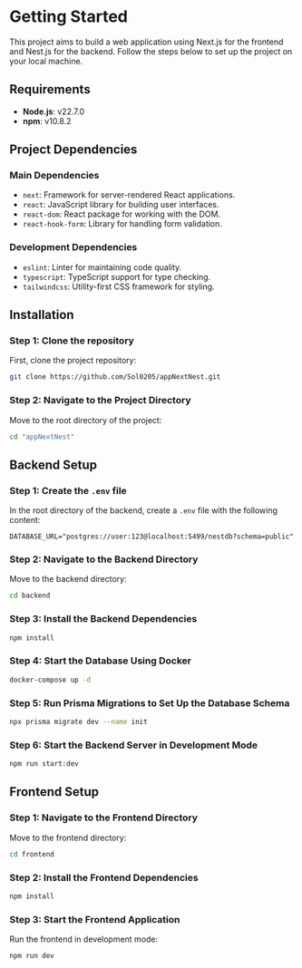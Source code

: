 # Getting Started

This project aims to build a web application using Next.js for the frontend and Nest.js for the backend. Follow the steps below to set up the project on your local machine.

## Requirements

- **Node.js**: v22.7.0
- **npm**: v10.8.2

## Project Dependencies

### Main Dependencies

- `next`: Framework for server-rendered React applications.
- `react`: JavaScript library for building user interfaces.
- `react-dom`: React package for working with the DOM.
- `react-hook-form`: Library for handling form validation.

### Development Dependencies

- `eslint`: Linter for maintaining code quality.
- `typescript`: TypeScript support for type checking.
- `tailwindcss`: Utility-first CSS framework for styling.



## Installation

### Step 1: Clone the repository

First, clone the project repository:

```bash
git clone https://github.com/Sol0205/appNextNest.git
```

### Step 2: Navigate to the Project Directory

Move to the root directory of the project:

```bash
cd "appNextNest"
```

## Backend Setup

### Step 1: Create the `.env` file

In the root directory of the backend, create a `.env` file with the following content:

```.env
DATABASE_URL="postgres://user:123@localhost:5499/nestdb?schema=public"
```

### Step 2: Navigate to the Backend Directory

Move to the backend directory:

```bash
cd backend
```

### Step 3: Install the Backend Dependencies

```bash
npm install
```

### Step 4: Start the Database Using Docker

```bash
docker-compose up -d
```

### Step 5: Run Prisma Migrations to Set Up the Database Schema

```bash
npx prisma migrate dev --name init
```

### Step 6: Start the Backend Server in Development Mode

```bash
npm run start:dev
```

## Frontend Setup

### Step 1: Navigate to the Frontend Directory

Move to the frontend directory:

```bash
cd frontend
```

### Step 2: Install the Frontend Dependencies

```bash
npm install
```

### Step 3: Start the Frontend Application

Run the frontend in development mode:

```bash
npm run dev
```